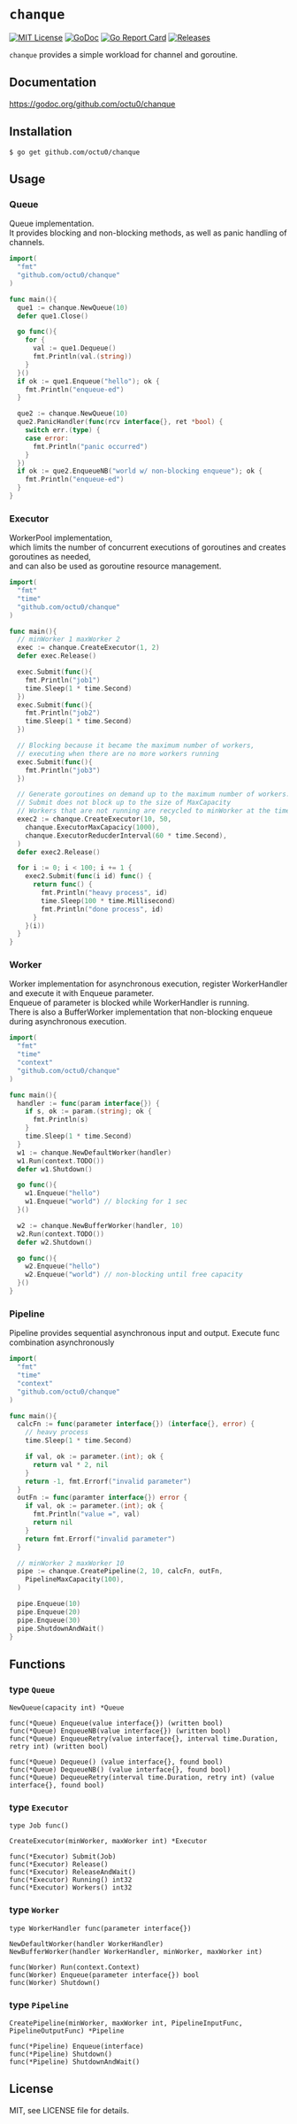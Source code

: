 # `chanque`

[![MIT License](https://img.shields.io/github/license/mashape/apistatus.svg?maxAge=2592000)](https://github.com/octu0/chanque/blob/master/LICENSE)
[![GoDoc](https://godoc.org/github.com/octu0/chanque?status.svg)](https://godoc.org/github.com/octu0/chanque)
[![Go Report Card](https://goreportcard.com/badge/github.com/octu0/chanque)](https://goreportcard.com/report/github.com/octu0/chanque)
[![Releases](https://img.shields.io/github/v/release/octu0/chanque)](https://github.com/octu0/chanque/releases)

`chanque` provides a simple workload for channel and goroutine.

## Documentation

https://godoc.org/github.com/octu0/chanque

## Installation

```
$ go get github.com/octu0/chanque
```

## Usage

### Queue

Queue implementation.  
It provides blocking and non-blocking methods, as well as panic handling of channels.

```go
import(
  "fmt"
  "github.com/octu0/chanque"
)

func main(){
  que1 := chanque.NewQueue(10)
  defer que1.Close()

  go func(){
    for {
      val := que1.Dequeue()
      fmt.Println(val.(string))
    }
  }()
  if ok := que1.Enqueue("hello"); ok {
    fmt.Println("enqueue-ed")
  }

  que2 := chanque.NewQueue(10)
  que2.PanicHandler(func(rcv interface{}, ret *bool) {
    switch err.(type) {
    case error:
      fmt.Println("panic occurred")
    }
  })
  if ok := que2.EnqueueNB("world w/ non-blocking enqueue"); ok {
    fmt.Println("enqueue-ed")
  }
}
```

### Executor

WorkerPool implementation,  
which limits the number of concurrent executions of goroutines and creates goroutines as needed,  
and can also be used as goroutine resource management.

```go
import(
  "fmt"
  "time"
  "github.com/octu0/chanque"
)

func main(){
  // minWorker 1 maxWorker 2 
  exec := chanque.CreateExecutor(1, 2) 
  defer exec.Release()

  exec.Submit(func(){
    fmt.Println("job1")
    time.Sleep(1 * time.Second)
  })
  exec.Submit(func(){
    fmt.Println("job2")
    time.Sleep(1 * time.Second)
  })

  // Blocking because it became the maximum number of workers, 
  // executing when there are no more workers running
  exec.Submit(func(){
    fmt.Println("job3")
  })

  // Generate goroutines on demand up to the maximum number of workers.
  // Submit does not block up to the size of MaxCapacity
  // Workers that are not running are recycled to minWorker at the time of ReduceInterval.
  exec2 := chanque.CreateExecutor(10, 50,
    chanque.ExecutorMaxCapacicy(1000),
    chanque.ExecutorReducderInterval(60 * time.Second),
  )
  defer exec2.Release()

  for i := 0; i < 100; i += 1 {
    exec2.Submit(func(i id) func() {
      return func() {
        fmt.Println("heavy process", id)
        time.Sleep(100 * time.Millisecond)
        fmt.Println("done process", id)
      }
    }(i))
  }
}
```

### Worker

Worker implementation for asynchronous execution, register WorkerHandler and execute it with Enqueue parameter.  
Enqueue of parameter is blocked while WorkerHandler is running.  
There is also a BufferWorker implementation that non-blocking enqueue during asynchronous execution.

```go
import(
  "fmt"
  "time"
  "context"
  "github.com/octu0/chanque"
)

func main(){
  handler := func(param interface{}) {
    if s, ok := param.(string); ok {
      fmt.Println(s)
    }
    time.Sleep(1 * time.Second)
  }
  w1 := chanque.NewDefaultWorker(handler)
  w1.Run(context.TODO())
  defer w1.Shutdown()

  go func(){
    w1.Enqueue("hello")
    w1.Enqueue("world") // blocking for 1 sec
  }()

  w2 := chanque.NewBufferWorker(handler, 10)
  w2.Run(context.TODO())
  defer w2.Shutdown()

  go func(){
    w2.Enqueue("hello")
    w2.Enqueue("world") // non-blocking until free capacity
  }()
}
```

### Pipeline

Pipeline provides sequential asynchronous input and output.
Execute func combination asynchronously

```go
import(
  "fmt"
  "time"
  "context"
  "github.com/octu0/chanque"
)

func main(){
  calcFn := func(parameter interface{}) (interface{}, error) {
    // heavy process
    time.Sleep(1 * time.Second)

    if val, ok := parameter.(int); ok {
      return val * 2, nil
    }
    return -1, fmt.Errorf("invalid parameter")
  }
  outFn := func(paramter interface{}) error {
    if val, ok := parameter.(int); ok {
      fmt.Println("value =", val)
      return nil
    }
    return fmt.Errorf("invalid parameter")
  }

  // minWorker 2 maxWorker 10
  pipe := chanque.CreatePipeline(2, 10, calcFn, outFn,
    PipelineMaxCapacity(100),
  )

  pipe.Enqueue(10)
  pipe.Enqueue(20)
  pipe.Enqueue(30)
  pipe.ShutdownAndWait()
}
```

## Functions

### type `Queue`

```
NewQueue(capacity int) *Queue

func(*Queue) Enqueue(value interface{}) (written bool)
func(*Queue) EnqueueNB(value interface{}) (written bool)
func(*Queue) EnqueueRetry(value interface{}, interval time.Duration, retry int) (written bool)

func(*Queue) Dequeue() (value interface{}, found bool)
func(*Queue) DequeueNB() (value interface{}, found bool)
func(*Queue) DequeueRetry(interval time.Duration, retry int) (value interface{}, found bool)
```

### type `Executor`

```
type Job func()

CreateExecutor(minWorker, maxWorker int) *Executor

func(*Executor) Submit(Job)
func(*Executor) Release()
func(*Executor) ReleaseAndWait()
func(*Executor) Running() int32
func(*Executor) Workers() int32
```

### type `Worker`

```
type WorkerHandler func(parameter interface{})

NewDefaultWorker(handler WorkerHandler)
NewBufferWorker(handler WorkerHandler, minWorker, maxWorker int)

func(Worker) Run(context.Context)
func(Worker) Enqueue(parameter interface{}) bool
func(Worker) Shutdown()
```

### type `Pipeline`

```
CreatePipeline(minWorker, maxWorker int, PipelineInputFunc, PipelineOutputFunc) *Pipeline

func(*Pipeline) Enqueue(interface)
func(*Pipeline) Shutdown()
func(*Pipeline) ShutdownAndWait()
```

## License

MIT, see LICENSE file for details.
